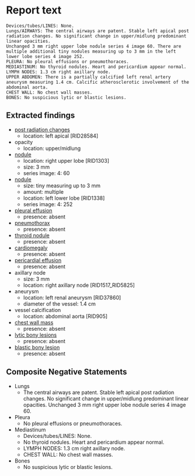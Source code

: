 # Report text

```text
Devices/tubes/LINES: None.
Lungs/AIRWAYS: The central airways are patent. Stable left apical post radiation changes. No significant change in upper/midlung predominant linear opacities.
Unchanged 3 mm right upper lobe nodule series 4 image 60. There are multiple additional tiny nodules measuring up to 3 mm in the left lower lobe series 4 image 252.
PLEURA: No pleural effusions or pneumothoraces.
MEDIASTINUM: No thyroid nodules. Heart and pericardium appear normal.
LYMPH NODES: 1.3 cm right axillary node.
UPPER ABDOMEN: There is a partially calcified left renal artery aneurysm measuring 1.4 cm. Calcific atherosclerotic involvement of the abdominal aorta.
CHEST WALL: No chest wall masses.
BONES: No suspicious lytic or blastic lesions.
```

## Extracted findings

- [post radiation changes](../../definitions/nuance/post-radiation_pulmonary_changes.json)
  - location: left apical \[RID28584\]
- opacity
  - location: upper/midlung
- [nodule](../../definitions/hood/adrenal-nodule.json)
  - location: right upper lobe \[RID1303\]
  - size: 3 mm
  - series image: 4: 60
- [nodule](../../definitions/hood/adrenal-nodule.json)
  - size: tiny measuring up to 3 mm
  - amount: multiple
  - location: left lower lobe \[RID1338\]
  - series image: 4: 252
- [pleural effusion](../../definitions/hood/pleural-effusion.json)
  - presence: absent
- [pneumothorax](../../definitions/hood/pneumothorax.json)
  - presence: absent
- [thyroid nodule](../../definitions/hood/thyroid_nodule.cde.json)
  - presence: absent
- [cardiomegaly](../../definitions/upmedic/Cardiomegaly.cde.md)
  - presence: absent
- [pericardial effusion](../../definitions/hood/pericardial-effusion.json)
  - presence: absent
- axillary node
  - size: 3 mm
  - location: right axillary node \[RID1517_RID5825\]
- aneurysm
  - location: left renal aneurysm \[RID37860\]
  - diameter of the vessel: 1.4 cm
- vessel calcification
  - location: abdominal aorta \[RID905\]
- [chest wall mass](../../definitions/hood/chest-wall.json)  
  - presence: absent
- [lytic bony lesions](../../definitions/hood/lytic-lesion.md)
  - presence: absent
- [blastic bony lesion](../../definitions/hood/sclerotic-lesion.md)
  - presence: absent

## Composite Negative Statements

- Lungs
  - The central airways are patent. Stable left apical post radiation changes. No significant change in upper/midlung predominant linear opacities. Unchanged 3 mm right upper lobe nodule series 4 image 60.
- Pleura
  - No pleural effusions or pneumothoraces.
- Mediastinum
  - Devices/tubes/LINES: None.
  - No thyroid nodules. Heart and pericardium appear normal.
  - LYMPH NODES: 1.3 cm right axillary node.
  - CHEST WALL: No chest wall masses.
- Bones
  - No suspicious lytic or blastic lesions.
